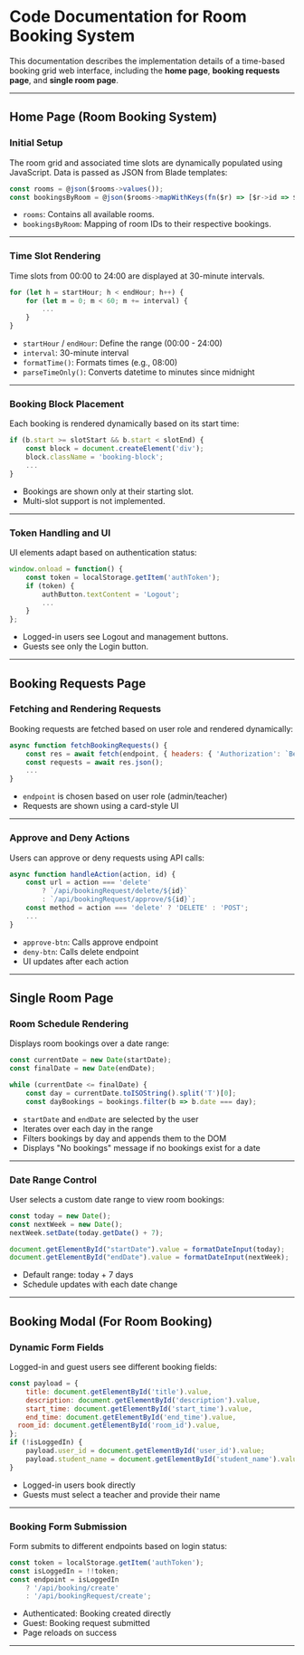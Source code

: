 
# Code Documentation for Room Booking System

This documentation describes the implementation details of a time-based booking grid web interface, including the **home page**, **booking requests page**, and **single room page**.

---

## Home Page (Room Booking System)

### Initial Setup

The room grid and associated time slots are dynamically populated using JavaScript. Data is passed as JSON from Blade templates:

```js
const rooms = @json($rooms->values());
const bookingsByRoom = @json($rooms->mapWithKeys(fn($r) => [$r->id => $r->bookings]));
```

- `rooms`: Contains all available rooms.
- `bookingsByRoom`: Mapping of room IDs to their respective bookings.

---

### Time Slot Rendering

Time slots from 00:00 to 24:00 are displayed at 30-minute intervals.

```js
for (let h = startHour; h < endHour; h++) {
    for (let m = 0; m < 60; m += interval) {
        ...
    }
}
```

- `startHour` / `endHour`: Define the range (00:00 - 24:00)
- `interval`: 30-minute interval
- `formatTime()`: Formats times (e.g., 08:00)
- `parseTimeOnly()`: Converts datetime to minutes since midnight

---

### Booking Block Placement

Each booking is rendered dynamically based on its start time:

```js
if (b.start >= slotStart && b.start < slotEnd) {
    const block = document.createElement('div');
    block.className = 'booking-block';
    ...
}
```

- Bookings are shown only at their starting slot.
- Multi-slot support is not implemented.

---

### Token Handling and UI

UI elements adapt based on authentication status:

```js
window.onload = function() {
    const token = localStorage.getItem('authToken');
    if (token) {
        authButton.textContent = 'Logout';
        ...
    }
};
```

- Logged-in users see Logout and management buttons.
- Guests see only the Login button.

---

## Booking Requests Page

### Fetching and Rendering Requests

Booking requests are fetched based on user role and rendered dynamically:

```js
async function fetchBookingRequests() {
    const res = await fetch(endpoint, { headers: { 'Authorization': `Bearer ${token}` } });
    const requests = await res.json();
    ...
}
```

- `endpoint` is chosen based on user role (admin/teacher)
- Requests are shown using a card-style UI

---

### Approve and Deny Actions

Users can approve or deny requests using API calls:

```js
async function handleAction(action, id) {
    const url = action === 'delete'
        ? `/api/bookingRequest/delete/${id}`
        : `/api/bookingRequest/approve/${id}`;
    const method = action === 'delete' ? 'DELETE' : 'POST';
    ...
}
```

- `approve-btn`: Calls approve endpoint
- `deny-btn`: Calls delete endpoint
- UI updates after each action

---

## Single Room Page

### Room Schedule Rendering

Displays room bookings over a date range:

```js
const currentDate = new Date(startDate);
const finalDate = new Date(endDate);

while (currentDate <= finalDate) {
    const day = currentDate.toISOString().split('T')[0];
    const dayBookings = bookings.filter(b => b.date === day);
```

- `startDate` and `endDate` are selected by the user
- Iterates over each day in the range
- Filters bookings by day and appends them to the DOM
- Displays "No bookings" message if no bookings exist for a date

---

### Date Range Control

User selects a custom date range to view room bookings:

```js
const today = new Date();
const nextWeek = new Date();
nextWeek.setDate(today.getDate() + 7);

document.getElementById("startDate").value = formatDateInput(today);
document.getElementById("endDate").value = formatDateInput(nextWeek);
```

- Default range: today + 7 days
- Schedule updates with each date change

---

## Booking Modal (For Room Booking)

### Dynamic Form Fields

Logged-in and guest users see different booking fields:

```js
const payload = {
    title: document.getElementById('title').value,
    description: document.getElementById('description').value,
    start_time: document.getElementById('start_time').value,
    end_time: document.getElementById('end_time').value,
  room_id: document.getElementById('room_id').value,
}; 
if (!isLoggedIn) {
    payload.user_id = document.getElementById('user_id').value;
    payload.student_name = document.getElementById('student_name').value;
}
```

- Logged-in users book directly
- Guests must select a teacher and provide their name

---

### Booking Form Submission

Form submits to different endpoints based on login status:

```js
const token = localStorage.getItem('authToken');
const isLoggedIn = !!token;
const endpoint = isLoggedIn
    ? '/api/booking/create'
    : '/api/bookingRequest/create';
```

- Authenticated: Booking created directly
- Guest: Booking request submitted
- Page reloads on success

---
